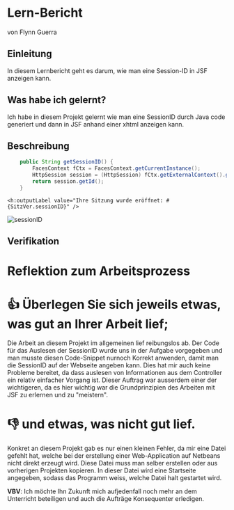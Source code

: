 # Lern-Bericht
von Flynn Guerra

## Einleitung

In diesem Lernbericht geht es darum, wie man eine Session-ID in JSF anzeigen kann.

## Was habe ich gelernt?

Ich habe in diesem Projekt gelernt wie man eine SessionID durch Java code generiert und dann in JSF anhand einer xhtml anzeigen kann.

## Beschreibung
```Java
    public String getSessionID() {
        FacesContext fCtx = FacesContext.getCurrentInstance();
        HttpSession session = (HttpSession) fCtx.getExternalContext().getSession(false);
        return session.getId();
    }
```

```Xhtml
<h:outputLabel value="Ihre Sitzung wurde eröffnet: #{SitzVer.sessionID}" />
```
![sessionID](https://user-images.githubusercontent.com/69577267/186889480-f0416f4a-c379-4940-aaa9-ac38f254794b.png)

## Verifikation



# Reflektion zum Arbeitsprozess

# 👍 Überlegen Sie sich jeweils etwas, was gut an Ihrer Arbeit lief;
Die Arbeit an diesem Projekt im allgemeinen lief reibungslos ab. Der Code für das Auslesen der SessionID wurde uns in der Aufgabe vorgegeben und man musste diesen Code-Snippet nurnoch Korrekt anwenden, damit man die SessionID auf der Webseite angeben kann. Dies hat mir auch keine Probleme bereitet, da dass auslesen von Informationen aus dem Controller ein relativ einfacher Vorgang ist. Dieser Auftrag war ausserdem einer der wichtigeren, da es hier wichtig war die Grundprinzipien des Arbeiten mit JSF zu erlernen und zu "meistern".

# 👎 und etwas, was nicht gut lief.
Konkret an diesem Projekt gab es nur einen kleinen Fehler, da mir eine Datei gefehlt hat, welche bei der erstellung einer Web-Application auf Netbeans nicht direkt erzeugt wird. Diese Datei muss man selber erstellen oder aus vorherigen Projekten kopieren. In dieser Datei wird eine Startseite angegeben, sodass das Programm weiss, welche Datei halt gestartet wird.

**VBV**: Ich möchte Ihn Zukunft mich aufjedenfall noch mehr an dem Unterricht beteiligen und auch die Aufträge Konsequenter erledigen.
